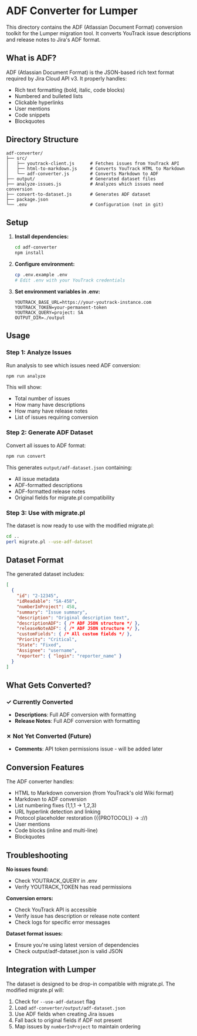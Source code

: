 # ADF Converter for Lumper

This directory contains the ADF (Atlassian Document Format) conversion toolkit for the Lumper migration tool. It converts YouTrack issue descriptions and release notes to Jira's ADF format.

## What is ADF?

ADF (Atlassian Document Format) is the JSON-based rich text format required by Jira Cloud API v3. It properly handles:
- Rich text formatting (bold, italic, code blocks)
- Numbered and bulleted lists
- Clickable hyperlinks
- User mentions
- Code snippets
- Blockquotes

## Directory Structure

```
adf-converter/
├── src/
│   ├── youtrack-client.js      # Fetches issues from YouTrack API
│   ├── html-to-markdown.js     # Converts YouTrack HTML to Markdown
│   └── adf-converter.js        # Converts Markdown to ADF
├── output/                     # Generated dataset files
├── analyze-issues.js           # Analyzes which issues need conversion
├── convert-to-dataset.js       # Generates ADF dataset
├── package.json
└── .env                        # Configuration (not in git)
```

## Setup

1. **Install dependencies:**
   ```bash
   cd adf-converter
   npm install
   ```

2. **Configure environment:**
   ```bash
   cp .env.example .env
   # Edit .env with your YouTrack credentials
   ```

3. **Set environment variables in .env:**
   ```
   YOUTRACK_BASE_URL=https://your-youtrack-instance.com
   YOUTRACK_TOKEN=your-permanent-token
   YOUTRACK_QUERY=project: SA
   OUTPUT_DIR=./output
   ```

## Usage

### Step 1: Analyze Issues

Run analysis to see which issues need ADF conversion:

```bash
npm run analyze
```

This will show:
- Total number of issues
- How many have descriptions
- How many have release notes
- List of issues requiring conversion

### Step 2: Generate ADF Dataset

Convert all issues to ADF format:

```bash
npm run convert
```

This generates `output/adf-dataset.json` containing:
- All issue metadata
- ADF-formatted descriptions
- ADF-formatted release notes
- Original fields for migrate.pl compatibility

### Step 3: Use with migrate.pl

The dataset is now ready to use with the modified migrate.pl:

```bash
cd ..
perl migrate.pl --use-adf-dataset
```

## Dataset Format

The generated dataset includes:

```json
[
  {
    "id": "2-12345",
    "idReadable": "SA-458",
    "numberInProject": 458,
    "summary": "Issue summary",
    "description": "Original description text",
    "descriptionADF": { /* ADF JSON structure */ },
    "releaseNoteADF": { /* ADF JSON structure */ },
    "customFields": { /* All custom fields */ },
    "Priority": "Critical",
    "State": "Fixed",
    "Assignee": "username",
    "reporter": { "login": "reporter_name" }
  }
]
```

## What Gets Converted?

### ✓ Currently Converted
- **Descriptions**: Full ADF conversion with formatting
- **Release Notes**: Full ADF conversion with formatting

### ✗ Not Yet Converted (Future)
- **Comments**: API token permissions issue - will be added later

## Conversion Features

The ADF converter handles:
- HTML to Markdown conversion (from YouTrack's old Wiki format)
- Markdown to ADF conversion
- List numbering fixes (1,1,1 → 1,2,3)
- URL hyperlink detection and linking
- Protocol placeholder restoration ({{PROTOCOL}} → ://)
- User mentions
- Code blocks (inline and multi-line)
- Blockquotes

## Troubleshooting

**No issues found:**
- Check YOUTRACK_QUERY in .env
- Verify YOUTRACK_TOKEN has read permissions

**Conversion errors:**
- Check YouTrack API is accessible
- Verify issue has description or release note content
- Check logs for specific error messages

**Dataset format issues:**
- Ensure you're using latest version of dependencies
- Check output/adf-dataset.json is valid JSON

## Integration with Lumper

The dataset is designed to be drop-in compatible with migrate.pl. The modified migrate.pl will:
1. Check for `--use-adf-dataset` flag
2. Load `adf-converter/output/adf-dataset.json`
3. Use ADF fields when creating Jira issues
4. Fall back to original fields if ADF not present
5. Map issues by `numberInProject` to maintain ordering
